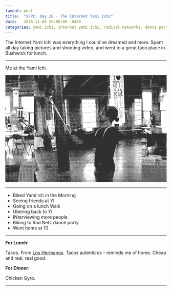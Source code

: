```yaml
---
layout: post
title:  "SFPC: Day 28 - The Internet Yami Ichi"
date:   2016-11-06 20:00:00 -0400
categories: yami ichi, internet yami ichi, radical networks, dance party
---
```


The Internet Yami Ichi was everything I could've dreamed and more. Spent all day taking pictures and shooting video, and went to a great taco place in Bushwick for lunch.

-----

Me at the Yami Ichi.

![Alex Yami Ichi gif](/images/alexYamiIchi.gif)

-----

- Biked Yami Ich in the Morning
- Seeing friends at YI
- Going on a lunch Walk
- Ubering back to YI
- INterviewing more people
- Biking to Rad Netz dance party
- Went home at 10

-----

**For Lunch:**

Tacos. From [Los Hermanos](). Tacos autenticos - reminds me of home. Cheap and real, real good.

**For Dinner:**

Chicken Gyro.

-----
